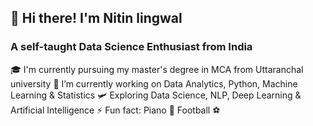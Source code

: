 ## 👋 Hi there! I'm Nitin lingwal
### A self-taught Data Science Enthusiast from India

🎓 I'm currently pursuing my master's degree in MCA from Uttaranchal university 
🔭 I’m currently working on Data Analytics, Python, Machine Learning & Statistics
🛩️ Exploring Data Science, NLP, Deep Learning & Artificial Intelligence
⚡ Fun fact:  Piano 🎹 Football ⚽
